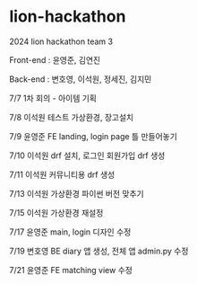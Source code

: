 # lion-hackathon
2024 lion hackathon team 3

Front-end : 윤영준, 김연진

Back-end  : 변호영, 이석원, 정세진, 김지민

7/7 1차 회의 - 아이템 기획

7/8 이석원 테스트 가상환경, 장고설치

7/9 윤영준 FE landing, login page 틀 만들어놓기

7/10 이석원 drf 설치, 로그인 회원가입 drf 생성

7/11 이석원 커뮤니티용 drf 생성

7/13 이석원 가상환경 파이썬 버전 맞추기

7/15 이석원 가상환경 재설정

7/17 윤영준 main, login 디자인 수정

7/19 변호영 BE diary 앱 생성, 전체 앱 admin.py 수정

7/21 윤영준 FE matching view 수정

